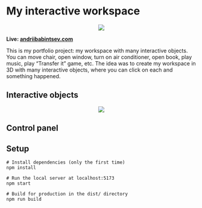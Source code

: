 # My interactive workspace

<p align="center">
  <img src="https://github.com/Snokke/my-interactive-workspace/assets/36459180/3ef10ed6-2d94-4834-8ca4-d81df48f5fc1" />
</p>

**Live: [andriibabintsev.com](https://www.andriibabintsev.com/)**

This is my portfolio project: my workspace with many interactive objects. You can move chair, open window, turn on air conditioner, open book, play music, play “Transfer it” game, etc. The idea was to create my workspace in 3D with many interactive objects, where you can click on each and something happened.

## Interactive objects

<p align="center">
  <img src="https://github.com/Snokke/my-interactive-workspace/assets/36459180/c99ea9c2-b08c-4dd5-85fe-73697d675965" />
</p>

## Control panel


## Setup
```
# Install dependencies (only the first time)
npm install

# Run the local server at localhost:5173
npm start

# Build for production in the dist/ directory
npm run build
```
